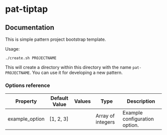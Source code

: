pat-tiptap
====================

## Documentation

This is simple pattern project bootstrap template.

Usage:

    ./create.sh PROJECTNAME

This will create a directory within this directory with the name ``pat-PROJECTNAME``.
You can use it for developing a new pattern.




### Options reference

Property | Default Value | Values | Type | Description
---------|---------------|--------|------|------------
example_option | [1, 2, 3] | | Array of integers | Example configuration option.

